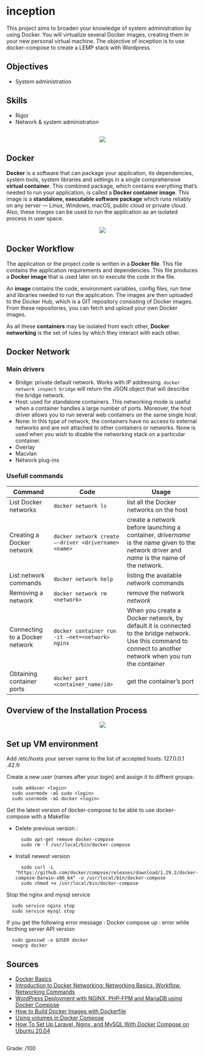 # inception
This project aims to broaden your knowledge of system administration by using Docker. You will virtualize several Docker images, creating them in your new personal virtual machine.
The objective of inception is to use docker-compose to create a LEMP stack with Wordpress. 

## Objectives
* System administration

## Skills
* Rigor
* Network & system administration

##
<p align="center">
  <img src="https://user-images.githubusercontent.com/51337012/136004771-f155cfa6-385e-4d5c-8c1c-a7fdd08df060.png" />
 </p>

## Docker
**Docker** is a software that can package your application, its dependencies, system tools, system libraries and settings in a single comprehensive **virtual container**. This combined package, which contains everything that’s needed to run your application, is called a **Docker container image**. This image is a **standalone, executable software package** which runs reliably on any server — Linux, Windows, macOS, public cloud or private cloud. Also, these images can be used to run the application as an isolated process in user space.

<p align="center">
  <img src="https://user-images.githubusercontent.com/51337012/136520110-eef3e002-04c8-4b7f-b438-6a32d299c26f.png" />
 </p>

## Docker Workflow

The application or the project code is written in a **Docker file**. This file contains the application requirements and dependencies. This file produces a **Docker image** that is used later on to execute the code in the file.

An **image** contains the code, environment variables, config files, run time and libraries needed to run the application. The images are then uploaded to the Docker Hub, which is a GIT repository consisting of Docker images. From these repositories, you can fetch and upload your own Docker images.

As all these **containers** may be isolated from each other, **Docker networking** is the set of rules by which they interact with each other.

## Docker Network

### Main drivers

* Bridge: private default network. Works with IP addressing. ``docker network inspect bridge`` will return the JSON object that will describe the bridge network.
* Host: used for standalone containers. This networking mode is useful when a container handles a large number of ports. Moreover, the host driver allows you to run several web containers on the same single host.
* None: In this type of network, the containers have no access to external networks and are not attached to other containers or networks. None is used when you wish to disable the networking stack on a particular container.
* Overlay
* Macvlan
* Network plug-ins

### Usefull commands

Command | Code | Usage
--- | --- | ---
List Docker networks | ``docker network ls`` | list all the Docker networks on the host
Creating a Docker network | ``docker network create –-driver <drivername> <name>`` | create a network before launching a container, *drivername* is the name given to the network driver and *name* is the name of the network.
List network commands | ``docker network help`` | listing the available network commands
Removing a network | ``docker network rm <network>`` | remove the network *network*
Connecting to a Docker network | ``docker container run -it –net=<network> nginx`` | When you create a Docker network, by default it is connected to the bridge network. Use this command to connect to another network when you run the container
Obtaining container ports | ``docker port <container_name/id>`` | get the container’s port

## Overview of the Installation Process

<p align="center">
  <img src="https://user-images.githubusercontent.com/51337012/136026821-68bcafc0-a3d5-469d-a46f-fb4fe37b9eff.png" />
 </p>

## Set up VM environment

Add /etc/hosts your server name to the list of accepted hosts: 127.0.0.1 <login>.42.fr

Create a new user (names after your login) and assign it to diffrent groups:
```
  sudo adduser <login>
  sudo usermode -aG sudo <login>
  sudo usermode -aG docker <login>
```

Get the latest version of docker-compose to be able to use docker-compose with a Makefile:
* Delete previous version :
  ```
    sudo apt-get remove docker-compose
    sudo rm -f /usr/local/bin/docker-compose
  ````
* Install newest version
  ```
    sudo curl -L "https://github.com/docker/compose/releases/download/1.29.2/docker-compose-Darwin-x86_64" -o /usr/local/bin/docker-compose
    sudo chmod +x /usr/local/bin/docker-compose
  ```

Stop the nginx and mysql service
```
  sudo service nginx stop
  sudo service mysql stop
```

If you get the following error message : Docker compose up : error while fecthing server API version
```
  sudo gpasswd -a $USER docker
  newgrp docker
```  
  
## Sources

* [Docker Basics](https://vsupalov.com/6-docker-basics/)
* [Introduction to Docker Networking: Networking Basics, Workflow, Networking Commands](https://medium.com/@upGrad/introduction-to-docker-networking-workflow-networking-basics-networking-commands-5a62e745afad)
* [WordPress Deployment with NGINX, PHP-FPM and MariaDB using Docker Compose](https://medium.com/swlh/wordpress-deployment-with-nginx-php-fpm-and-mariadb-using-docker-compose-55f59e5c1a)
* [How to Build Docker Images with Dockerfile](https://linuxize.com/post/how-to-build-docker-images-with-dockerfile/)
* [Using volumes in Docker Compose](https://devopsheaven.com/docker/docker-compose/volumes/2018/01/16/volumes-in-docker-compose.html)
* [How To Set Up Laravel, Nginx, and MySQL With Docker Compose on Ubuntu 20.04](https://www.digitalocean.com/community/tutorials/how-to-set-up-laravel-nginx-and-mysql-with-docker-compose-on-ubuntu-20-04)

## 
Grade: /100

